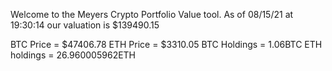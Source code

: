 Welcome to the Meyers Crypto Portfolio Value tool. 
As of 08/15/21 at 19:30:14 our valuation is $139490.15 

BTC Price = $47406.78
 ETH Price = $3310.05
BTC Holdings = 1.06BTC
 ETH holdings = 26.960005962ETH 
